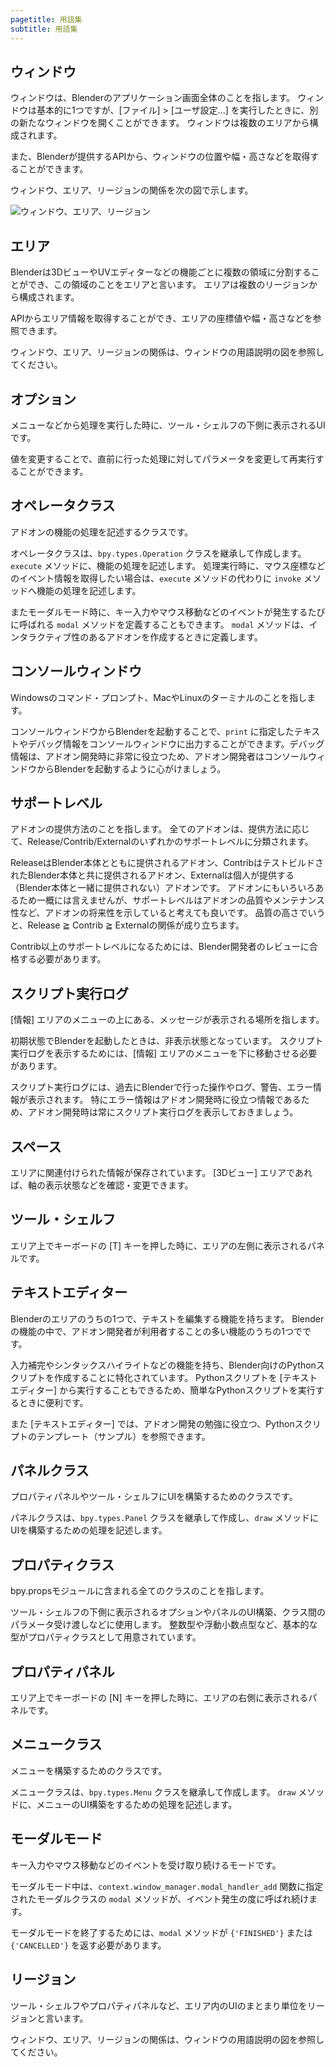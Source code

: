 ```yaml
---
pagetitle: 用語集
subtitle: 用語集
---
```



## ウィンドウ

ウィンドウは、Blenderのアプリケーション画面全体のことを指します。
ウィンドウは基本的に1つですが、[ファイル] > [ユーザ設定...] を実行したときに、別の新たなウィンドウを開くことができます。
ウィンドウは複数のエリアから構成されます。

また、Blenderが提供するAPIから、ウィンドウの位置や幅・高さなどを取得することができます。

ウィンドウ、エリア、リージョンの関係を次の図で示します。

![](../../images/chapter_99/00_Glossary/window_region_area.png "ウィンドウ、エリア、リージョン")


## エリア

Blenderは3DビューやUVエディターなどの機能ごとに複数の領域に分割することができ、この領域のことをエリアと言います。
エリアは複数のリージョンから構成されます。

APIからエリア情報を取得することができ、エリアの座標値や幅・高さなどを参照できます。

ウィンドウ、エリア、リージョンの関係は、ウィンドウの用語説明の図を参照してください。


## オプション

メニューなどから処理を実行した時に、ツール・シェルフの下側に表示されるUIです。

値を変更することで、直前に行った処理に対してパラメータを変更して再実行することができます。


## オペレータクラス

アドオンの機能の処理を記述するクラスです。

オペレータクラスは、`bpy.types.Operation` クラスを継承して作成します。
`execute` メソッドに、機能の処理を記述します。
処理実行時に、マウス座標などのイベント情報を取得したい場合は、`execute` メソッドの代わりに `invoke` メソッドへ機能の処理を記述します。

またモーダルモード時に、キー入力やマウス移動などのイベントが発生するたびに呼ばれる `modal` メソッドを定義することもできます。
`modal` メソッドは、インタラクティブ性のあるアドオンを作成するときに定義します。


## コンソールウィンドウ

Windowsのコマンド・プロンプト、MacやLinuxのターミナルのことを指します。

コンソールウィンドウからBlenderを起動することで、`print` に指定したテキストやデバッグ情報をコンソールウィンドウに出力することができます。デバッグ情報は、アドオン開発時に非常に役立つため、アドオン開発者はコンソールウィンドウからBlenderを起動するように心がけましょう。


## サポートレベル

アドオンの提供方法のことを指します。
全てのアドオンは、提供方法に応じて、Release/Contrib/Externalのいずれかのサポートレベルに分類されます。

ReleaseはBlender本体とともに提供されるアドオン、ContribはテストビルドされたBlender本体と共に提供されるアドオン、Externalは個人が提供する（Blender本体と一緒に提供されない）アドオンです。
アドオンにもいろいろあるため一概には言えませんが、サポートレベルはアドオンの品質やメンテナンス性など、アドオンの将来性を示していると考えても良いです。
品質の高さでいうと、Release ≧ Contrib ≧ Externalの関係が成り立ちます。

Contrib以上のサポートレベルになるためには、Blender開発者のレビューに合格する必要があります。


## スクリプト実行ログ

[情報] エリアのメニューの上にある、メッセージが表示される場所を指します。

初期状態でBlenderを起動したときは、非表示状態となっています。
スクリプト実行ログを表示するためには、[情報] エリアのメニューを下に移動させる必要があります。

スクリプト実行ログには、過去にBlenderで行った操作やログ、警告、エラー情報が表示されます。
特にエラー情報はアドオン開発時に役立つ情報であるため、アドオン開発時は常にスクリプト実行ログを表示しておきましょう。


## スペース

エリアに関連付けられた情報が保存されています。
[3Dビュー] エリアであれば、軸の表示状態などを確認・変更できます。


## ツール・シェルフ

エリア上でキーボードの [T] キーを押した時に、エリアの左側に表示されるパネルです。


## テキストエディター

Blenderのエリアのうちの1つで、テキストを編集する機能を持ちます。
Blenderの機能の中で、アドオン開発者が利用者することの多い機能のうちの1つでです。

入力補完やシンタックスハイライトなどの機能を持ち、Blender向けのPythonスクリプトを作成することに特化されています。
Pythonスクリプトを [テキストエディター] から実行することもできるため、簡単なPythonスクリプトを実行するときに便利です。

また [テキストエディター] では、アドオン開発の勉強に役立つ、Pythonスクリプトのテンプレート（サンプル）を参照できます。


## パネルクラス

プロパティパネルやツール・シェルフにUIを構築するためのクラスです。

パネルクラスは、`bpy.types.Panel` クラスを継承して作成し、`draw` メソッドにUIを構築するための処理を記述します。


## プロパティクラス

bpy.propsモジュールに含まれる全てのクラスのことを指します。

ツール・シェルフの下側に表示されるオプションやパネルのUI構築、クラス間のパラメータ受け渡しなどに使用します。
整数型や浮動小数点型など、基本的な型がプロパティクラスとして用意されています。


## プロパティパネル

エリア上でキーボードの [N] キーを押した時に、エリアの右側に表示されるパネルです。


## メニュークラス

メニューを構築するためのクラスです。

メニュークラスは、`bpy.types.Menu` クラスを継承して作成します。
`draw` メソッドに、メニューのUI構築をするための処理を記述します。


## モーダルモード

キー入力やマウス移動などのイベントを受け取り続けるモードです。

モーダルモード中は、`context.window_manager.modal_handler_add` 関数に指定されたモーダルクラスの `modal` メソッドが、イベント発生の度に呼ばれ続けます。

モーダルモードを終了するためには、`modal` メソッドが `{'FINISHED'}` または `{'CANCELLED'}` を返す必要があります。


## リージョン

ツール・シェルフやプロパティパネルなど、エリア内のUIのまとまり単位をリージョンと言います。

ウィンドウ、エリア、リージョンの関係は、ウィンドウの用語説明の図を参照してください。

